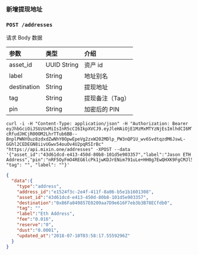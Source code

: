 ### 新增提现地址

### `POST /addresses` 

请求 Body 数据

| 参数 | 类型 | 介绍 |
| :----- | :---- | :---- |
| asset_id | UUID String | 资产 id |
| label | String | 地址别名 |
| destination | String | 提现地址 |
| tag | String | 提现备注（Tag） |
| pin | String | 加密后的 PIN |

```
curl -i -H "Content-Type: application/json" -H "Authorization: Bearer eyJhbGciOiJSUzUxMiIsInR5cCI6IkpXVCJ9.eyJleHAiOjE1MzMxMTYzNjEsImlhdCI6MTUyNTM0MDM2MSwianRpIjoiNDRhOGRiZDAtODU3NC00Y2VhLTk3NWEtYzI5OWIwZWQyMTk4Iiwic2lkIjoiYTM0YzA3YTktNzU1ZC00YjU0LTk0YzUtZTQ1ZTlhMmRkNDNlIiwic2lnIjoiN2IzMzEwYTQ2NjY5YzNkNWJkMjFkNjRlNWRhNTJjMmQ4M2MzYWFjNTUzMmU3OTdkMjAzMzY0NzE3MDhiMDJjOCIsInVpZCI6IjA2YWVkMWUzLWJkNzctNGE1OS05OTFhLTViYjVhZTZmYmIwOSJ9.LSoJ0iWCo1g71SC_SYDsY6ZobUxh2Ue0e0D7VC1-cRfudJHCjR00OM2LhrTTub6BB--BnplPWNYOuz8zdxdZwNhY0OpwEpeVg2zxW202MDlp_PW3nQP1U_wv6SvdtqzdM6JswL-GGhl2CEDEGN8iivUGwv54ouOv4U2pqR5IrBc" "https://api.mixin.one/addresses" -XPOST --data '{"asset_id":"43d61dcd-e413-450d-80b8-101d5e903357","label":"Jason ETH Address","pin":"nRF5OyFmO4REG6lcPk1jwKDJrENim791uLe+HH0g7EwQHXK9FgCMJl5RDKbeCNDW","destination":"0x86fa049857e0209aa7d9e616f7eb3b3b78ecfdb0", "tag": "", "label": ""}'
```

```json
{
  "data":{
    "type":"address",
    "address_id":"e1524f3c-2e4f-411f-8a06-b5e1b1601308",
    "asset_id":"43d61dcd-e413-450d-80b8-101d5e903357",
    "destination":"0x86Fa049857E0209aa7D9e616F7eb3b3B78ECfdb0",
    "tag": "",
    "label":"Eth Address",
    "fee":"0.016",
    "reserve":"0",
    "dust":"0.0001",
    "updated_at":"2018-07-10T03:58:17.5559296Z"
  }
}
```